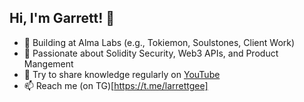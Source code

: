 ## Hi, I'm Garrett! 👋

- 🔭 Building at Alma Labs (e.g., Tokiemon, Soulstones, Client Work)
- 💬 Passionate about Solidity Security, Web3 APIs, and Product Mangement
- 🎥 Try to share knowledge regularly on [YouTube](https://www.youtube.com/@larrettgee)
- 📫 Reach me (on TG)[https://t.me/larrettgee]

